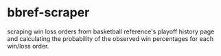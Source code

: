# bbref-scraper
scraping win loss orders from basketball reference's playoff history page and calculating the probability of the observed win percentages for each win/loss order.
